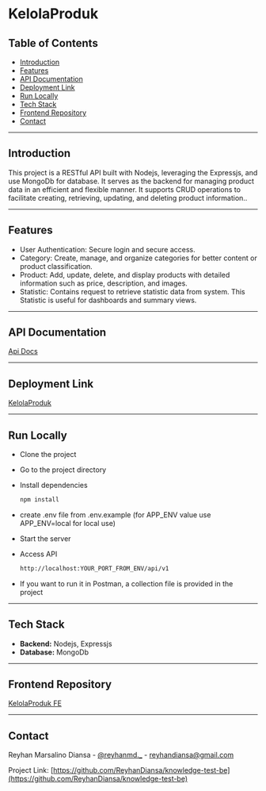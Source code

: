 # KelolaProduk

## Table of Contents
- [Introduction](#introduction)
- [Features](#features)
- [API Documentation](#api-documentation)
- [Deployment Link](#deployment-link)
- [Run Locally](#run-locally)
- [Tech Stack](#tech-stack)
- [Frontend Repository](#frontend-repository)
- [Contact](#contact)

---

## Introduction
This project is a RESTful API built with Nodejs, leveraging the  Expressjs, and use MongoDb for database. It serves as the backend for managing product data in an efficient and flexible manner. It supports CRUD operations to facilitate creating, retrieving, updating, and deleting product information..


---

## Features
- User Authentication: Secure login and secure access.
- Category: Create, manage, and organize categories for better content or product classification.
- Product: Add, update, delete, and display products with detailed information such as price, description, and images.
- Statistic: Contains request to retrieve statistic data from system. This Statistic is useful for dashboards and summary views.


---

## API Documentation
[Api Docs](https://documenter.getpostman.com/view/24047637/2sAYHxojBg)

---

## Deployment Link
[KelolaProduk](https://knowledge-test-be.vercel.app/api/v1)

---

## Run Locally

- Clone the project

- Go to the project directory

- Install dependencies
  ```bash
  npm install
  ```

- create .env file from .env.example (for APP_ENV value use APP_ENV=local for local use)

- Start the server

- Access API
  ```bash
  http://localhost:YOUR_PORT_FROM_ENV/api/v1
  ```
- If you want to run it in Postman, a collection file is provided in the project

---

## Tech Stack
- **Backend:** Nodejs, Expressjs
- **Database:**  MongoDb 

---

## Frontend Repository
[KelolaProduk FE](https://github.com/ReyhanDiansa/knowledge-test-fe)

---
## Contact

Reyhan Marsalino Diansa - [@reyhanmd._](https://instagram.com/reyhanmd._) - reyhandiansa@gmail.com

Project Link: [https://github.com/ReyhanDiansa/knowledge-test-be](https://github.com/ReyhanDiansa/knowledge-test-be)
